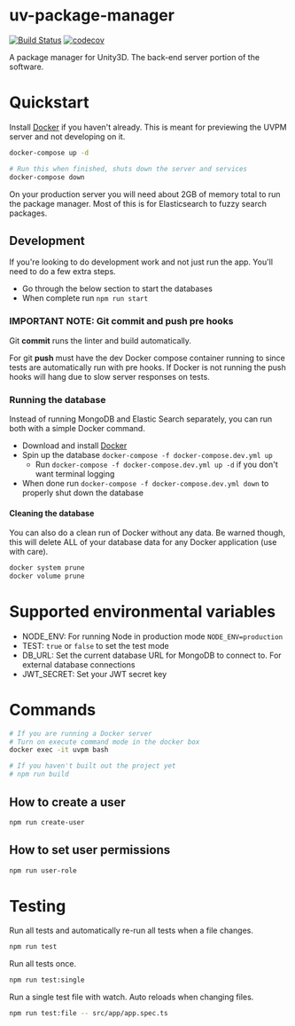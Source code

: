 # uv-package-manager

[![Build Status](https://travis-ci.org/ashblue/uvpm-server.svg?branch=master)](https://travis-ci.org/ashblue/uvpm-server)
[![codecov](https://codecov.io/gh/ashblue/uvpm-server/branch/master/graph/badge.svg)](https://codecov.io/gh/ashblue/uvpm-server)

A package manager for Unity3D. The back-end server portion of the software.

# Quickstart

Install [Docker](https://www.docker.com) if you haven't already. This is meant for
previewing the UVPM server and not developing on it.

```bash
docker-compose up -d

# Run this when finished, shuts down the server and services
docker-compose down
```

On your production server you will need about 2GB of memory total to run the package manager.
Most of this is for Elasticsearch to fuzzy search packages.

## Development

If you're looking to do development work and not just run the app. You'll need to do a
few extra steps.

* Go through the below section to start the databases
* When complete run `npm run start`

### IMPORTANT NOTE: Git commit and push pre hooks 

Git **commit** runs the linter and build automatically.

For git **push** must have the dev Docker compose container running to 
since tests are automatically run with pre hooks. If Docker is not running the
push hooks will hang due to slow server responses on tests.

### Running the database

Instead of running MongoDB and Elastic Search separately, you can run both with a simple
Docker command.

* Download and install [Docker](https://www.docker.com/)
* Spin up the database `docker-compose -f docker-compose.dev.yml up`
  * Run `docker-compose -f docker-compose.dev.yml up -d` if you don't want terminal logging
* When done run `docker-compose -f docker-compose.dev.yml down` to properly shut down the database

#### Cleaning the database

You can also do a clean run of Docker without any data. Be warned though, this will delete ALL of your
database data for any Docker application (use with care).

```bash
docker system prune
docker volume prune
```

# Supported environmental variables

* NODE_ENV: For running Node in production mode `NODE_ENV=production`
* TEST: `true` or `false` to set the test mode
* DB_URL: Set the current database URL for MongoDB to connect to. For external database connections
* JWT_SECRET: Set your JWT secret key

# Commands

```bash
# If you are running a Docker server
# Turn on execute command mode in the docker box
docker exec -it uvpm bash

# If you haven't built out the project yet
# npm run build
```

## How to create a user

```bash
npm run create-user
```

## How to set user permissions

```bash
npm run user-role
```

# Testing

Run all tests and automatically re-run all tests when a file changes.

```bash
npm run test
```

Run all tests once.

```bash
npm run test:single
```

Run a single test file with watch. Auto reloads when changing files.

```bash
npm run test:file -- src/app/app.spec.ts
```
